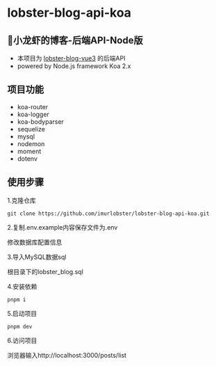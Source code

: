 # lobster-blog-api-koa

## 🦞小龙虾的博客-后端API-Node版
- 本项目为 [lobster-blog-vue3](https://github.com/imurlobster/lobster-blog-vue3) 的后端API
- powered by Node.js framework Koa 2.x


##  项目功能
- koa-router
- koa-logger
- koa-bodyparser
- sequelize
- mysql
- nodemon
- moment
- dotenv

## 使用步骤

1.克隆仓库

`git clone https://github.com/imurlobster/lobster-blog-api-koa.git`

2.复制.env.example内容保存文件为.env

修改数据库配置信息

3.导入MySQL数据sql

根目录下的lobster_blog.sql

4.安装依赖

`pnpm i`

5.启动项目

`pnpm dev`

6.访问项目

浏览器输入http://localhost:3000/posts/list

